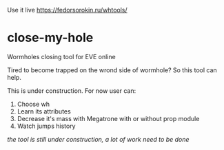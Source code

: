 Use it live https://fedorsorokin.ru/whtools/

# close-my-hole
Wormholes closing tool for EVE online

Tired to become trapped on the wrond side of wormhole? So this tool can help.

This is under construction. For now user can:
1. Choose wh
2. Learn its attributes
3. Decrease it's mass with Megatrone with or without prop module
4. Watch jumps history

*the tool is still under construction, a lot of work need to be done*
